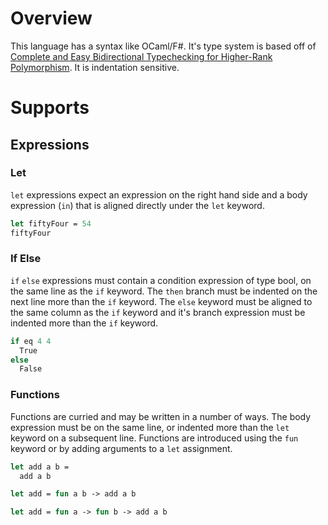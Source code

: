 # Overview

This language has a syntax like OCaml/F#. It's type system is based off of
[Complete and Easy Bidirectional Typechecking
for Higher-Rank Polymorphism](https://www.cl.cam.ac.uk/~nk480/bidir.pdf).
It is indentation sensitive.

# Supports

## Expressions

### Let

`let` expressions expect an expression on the right hand side and a body
expression (`in`) that is aligned directly under the `let` keyword.

```OCaml
let fiftyFour = 54
fiftyFour
```

### If Else

`if` `else` expressions must contain a condition expression of type bool, on the
same line as the `if` keyword. The `then` branch must be indented on the next
line more than the `if` keyword. The `else` keyword must be aligned to the same
column as the `if` keyword and it's branch expression must be indented more than
the `if` keyword.

```OCaml
if eq 4 4
  True
else
  False
```

### Functions

Functions are curried and may be written in a number of ways. The body expression
must be on the same line, or indented more than the `let` keyword on a subsequent
line. Functions are introduced using the `fun` keyword or by adding arguments to
a `let` assignment.

```OCaml
let add a b =
  add a b

let add = fun a b -> add a b

let add = fun a -> fun b -> add a b
```
